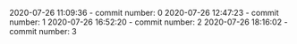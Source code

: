 2020-07-26 11:09:36 - commit number: 0
2020-07-26 12:47:23 - commit number: 1
2020-07-26 16:52:20 - commit number: 2
2020-07-26 18:16:02 - commit number: 3
